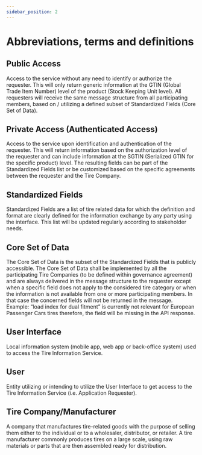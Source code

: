 ```yaml
---
sidebar_position: 2
---
```


# Abbreviations, terms and definitions

## Public Access
Access to the service without any need to identify or authorize the requester. This will only return generic
information at the GTIN (Global Trade Item Number) level of the product (Stock Keeping Unit level). All
requesters will receive the same message structure from all participating members, based on / utilizing a
defined subset of Standardized Fields (Core Set of Data).

## Private Access (Authenticated Access)
Access to the service upon identification and authentication of the requester. This will return information
based on the authorization level of the requester and can include information at the SGTIN (Serialized GTIN
for the specific product) level. The resulting fields can be part of the Standardized Fields list or be
customized based on the specific agreements between the requester and the Tire Company.

## Standardized Fields
Standardized Fields are a list of tire related data for which the definition and format are clearly defined for
the information exchange by any party using the interface. This list will be updated regularly according to
stakeholder needs.

## Core Set of Data
The Core Set of Data is the subset of the Standardized Fields that is publicly accessible.
The Core Set of Data shall be implemented by all the participating Tire Companies (to be defined within
governance agreement) and are always delivered in the message structure to the requester except when a
specific field does not apply to the considered tire category or when the information is not available from
one or more participating members. In that case the concerned fields will not be returned in the message.
Example: “load index for dual fitment” is currently not relevant for European Passenger Cars tires therefore,
the field will be missing in the API response.

## User Interface
Local information system (mobile app, web app or back-office system) used to access the Tire Information
Service.

## User
Entity utilizing or intending to utilize the User Interface to get access to the Tire Information Service (i.e.
Application Requester).

## Tire Company/Manufacturer
A company that manufactures tire-related goods with the purpose of selling them either to the individual or
to a wholesaler, distributor, or retailer.
A tire manufacturer commonly produces tires on a large scale, using raw materials or parts that are then
assembled ready for distribution.